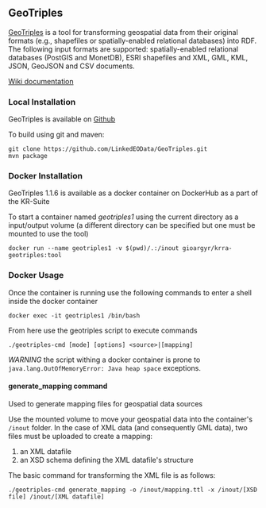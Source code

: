 ## GeoTriples

[GeoTriples](http://geotriples.di.uoa.gr/) is a tool for transforming geospatial data from their original formats (e.g., shapefiles or spatially-enabled relational databases) into RDF. The following input formats are supported: spatially-enabled relational databases (PostGIS and MonetDB), ESRI shapefiles and XML, GML, KML, JSON, GeoJSON and CSV documents. 

[Wiki documentation](https://github.com/LinkedEOData/GeoTriples/wiki)

### Local Installation
GeoTriples is available on [Github](https://github.com/LinkedEOData/GeoTriples)

To build using git and maven:
```
git clone https://github.com/LinkedEOData/GeoTriples.git
mvn package
```

### Docker Installation
GeoTriples 1.1.6 is available as a docker container on DockerHub as a part of the KR-Suite

To start a container named _geotriples1_ using the current directory as a input/output volume (a different directory can be specified but one must be mounted to use the tool)
```
docker run --name geotriples1 -v $(pwd)/.:/inout gioargyr/krra-geotriples:tool
``` 

### Docker Usage
Once the container is running use the following commands to enter a shell inside the docker container
```
docker exec -it geotriples1 /bin/bash
```
From here use the geotriples script to execute commands
```
./geotriples-cmd [mode] [options] <source>|[mapping]
```

*WARNING* the script withing a docker container is prone to `java.lang.OutOfMemoryError: Java heap space` exceptions.

#### generate_mapping command
Used to generate mapping files for geospatial data sources

Use the mounted volume to move your geospatial data into the container's `/inout` folder. In the case of XML data (and consequently GML data), two files must be uploaded to create a mapping:
1. an XML datafile
2. an XSD schema defining the XML datafile's structure

The basic command for transforming the XML file is as follows:
```
./geotriples-cmd generate_mapping -o /inout/mapping.ttl -x /inout/[XSD file] /inout/[XML datafile]
```
